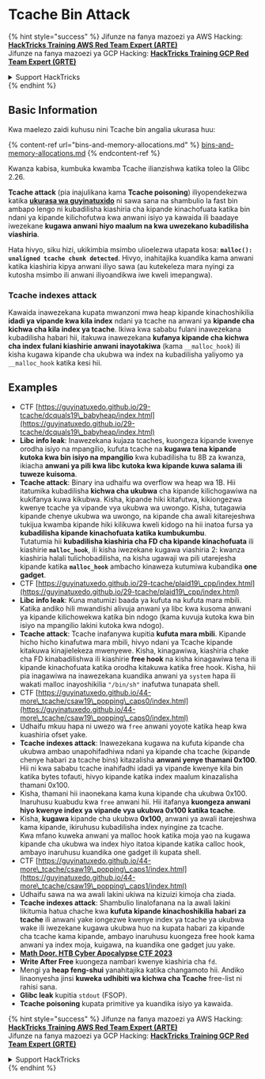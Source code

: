 # Tcache Bin Attack

{% hint style="success" %}
Jifunze na fanya mazoezi ya AWS Hacking:<img src="/.gitbook/assets/arte.png" alt="" data-size="line">[**HackTricks Training AWS Red Team Expert (ARTE)**](https://training.hacktricks.xyz/courses/arte)<img src="/.gitbook/assets/arte.png" alt="" data-size="line">\
Jifunze na fanya mazoezi ya GCP Hacking: <img src="/.gitbook/assets/grte.png" alt="" data-size="line">[**HackTricks Training GCP Red Team Expert (GRTE)**<img src="/.gitbook/assets/grte.png" alt="" data-size="line">](https://training.hacktricks.xyz/courses/grte)

<details>

<summary>Support HackTricks</summary>

* Angalia [**mpango wa usajili**](https://github.com/sponsors/carlospolop)!
* **Jiunge na** 💬 [**kikundi cha Discord**](https://discord.gg/hRep4RUj7f) au [**kikundi cha telegram**](https://t.me/peass) au **tufuatilie** kwenye **Twitter** 🐦 [**@hacktricks\_live**](https://twitter.com/hacktricks\_live)**.**
* **Shiriki mbinu za hacking kwa kuwasilisha PRs kwa** [**HackTricks**](https://github.com/carlospolop/hacktricks) na [**HackTricks Cloud**](https://github.com/carlospolop/hacktricks-cloud) github repos.

</details>
{% endhint %}

## Basic Information

Kwa maelezo zaidi kuhusu nini Tcache bin angalia ukurasa huu:

{% content-ref url="bins-and-memory-allocations.md" %}
[bins-and-memory-allocations.md](bins-and-memory-allocations.md)
{% endcontent-ref %}

Kwanza kabisa, kumbuka kwamba Tcache ilianzishwa katika toleo la Glibc 2.26.

**Tcache attack** (pia inajulikana kama **Tcache poisoning**) iliyopendekezwa katika [**ukurasa wa guyinatuxido**](https://guyinatuxedo.github.io/29-tcache/tcache\_explanation/index.html) ni sawa sana na shambulio la fast bin ambapo lengo ni kubadilisha kiashiria cha kipande kinachofuata katika bin ndani ya kipande kilichofutwa kwa anwani isiyo ya kawaida ili baadaye iwezekane **kugawa anwani hiyo maalum na kwa uwezekano kubadilisha viashiria**.

Hata hivyo, siku hizi, ukikimbia msimbo ulioelezwa utapata kosa: **`malloc(): unaligned tcache chunk detected`**. Hivyo, inahitajika kuandika kama anwani katika kiashiria kipya anwani iliyo sawa (au kutekeleza mara nyingi za kutosha msimbo ili anwani iliyoandikwa iwe kweli imepangwa).

### Tcache indexes attack

Kawaida inawezekana kupata mwanzoni mwa heap kipande kinachoshikilia **idadi ya vipande kwa kila index** ndani ya tcache na anwani ya **kipande cha kichwa cha kila index ya tcache**. Ikiwa kwa sababu fulani inawezekana kubadilisha habari hii, itakuwa inawezekana **kufanya kipande cha kichwa cha index fulani kiashirie anwani inayotakiwa** (kama `__malloc_hook`) ili kisha kugawa kipande cha ukubwa wa index na kubadilisha yaliyomo ya `__malloc_hook` katika kesi hii.

## Examples

* CTF [https://guyinatuxedo.github.io/29-tcache/dcquals19\_babyheap/index.html](https://guyinatuxedo.github.io/29-tcache/dcquals19\_babyheap/index.html)
* **Libc info leak**: Inawezekana kujaza tcaches, kuongeza kipande kwenye orodha isiyo na mpangilio, kufuta tcache na **kugawa tena kipande kutoka kwa bin isiyo na mpangilio** kwa kubadilisha tu 8B za kwanza, ikiacha **anwani ya pili kwa libc kutoka kwa kipande kuwa salama ili tuweze kuisoma**.
* **Tcache attack**: Binary ina udhaifu wa overflow wa heap wa 1B. Hii itatumika kubadilisha **kichwa cha ukubwa** cha kipande kilichogawiwa na kukifanya kuwa kikubwa. Kisha, kipande hiki kitafutwa, kikiongezwa kwenye tcache ya vipande vya ukubwa wa uwongo. Kisha, tutagawia kipande chenye ukubwa wa uwongo, na kipande cha awali kitarejeshwa tukijua kwamba kipande hiki kilikuwa kweli kidogo na hii inatoa fursa ya **kubadilisha kipande kinachofuata katika kumbukumbu**.\
Tutatumia hii **kubadilisha kiashiria cha FD cha kipande kinachofuata** ili kiashirie **`malloc_hook`**, ili kisha iwezekane kugawa viashiria 2: kwanza kiashiria halali tulichobadilisha, na kisha ugawaji wa pili utarejesha kipande katika **`malloc_hook`** ambacho kinaweza kutumiwa kubandika **one gadget**.
* CTF [https://guyinatuxedo.github.io/29-tcache/plaid19\_cpp/index.html](https://guyinatuxedo.github.io/29-tcache/plaid19\_cpp/index.html)
* **Libc info leak**: Kuna matumizi baada ya kufuta na kufuta mara mbili. Katika andiko hili mwandishi alivuja anwani ya libc kwa kusoma anwani ya kipande kilichowekwa katika bin ndogo (kama kuvuja kutoka kwa bin isiyo na mpangilio lakini kutoka kwa ndogo).
* **Tcache attack**: Tcache inafanywa kupitia **kufuta mara mbili**. Kipande hicho hicho kinafutwa mara mbili, hivyo ndani ya Tcache kipande kitakuwa kinajielekeza mwenyewe. Kisha, kinagawiwa, kiashiria chake cha FD kinabadilishwa ili kiashirie **free hook** na kisha kinagawiwa tena ili kipande kinachofuata katika orodha kitakuwa katika free hook. Kisha, hii pia inagawiwa na inawezekana kuandika anwani ya `system` hapa ili wakati malloc inayoshikilia `"/bin/sh"` inafutwa tunapata shell.
* CTF [https://guyinatuxedo.github.io/44-more\_tcache/csaw19\_popping\_caps0/index.html](https://guyinatuxedo.github.io/44-more\_tcache/csaw19\_popping\_caps0/index.html)
* Udhaifu mkuu hapa ni uwezo wa `free` anwani yoyote katika heap kwa kuashiria ofset yake.
* **Tcache indexes attack**: Inawezekana kugawa na kufuta kipande cha ukubwa ambao unapohifadhiwa ndani ya kipande cha tcache (kipande chenye habari za tcache bins) kitazalisha **anwani yenye thamani 0x100**. Hii ni kwa sababu tcache inahifadhi idadi ya vipande kwenye kila bin katika bytes tofauti, hivyo kipande katika index maalum kinazalisha thamani 0x100.
* Kisha, thamani hii inaonekana kama kuna kipande cha ukubwa 0x100. Inaruhusu kuabudu kwa `free` anwani hii. Hii itafanya **kuongeza anwani hiyo kwenye index ya vipande vya ukubwa 0x100 katika tcache**.
* Kisha, **kugawa** kipande cha ukubwa **0x100**, anwani ya awali itarejeshwa kama kipande, ikiruhusu kubadilisha index nyingine za tcache.\
Kwa mfano kuweka anwani ya malloc hook katika moja yao na kugawa kipande cha ukubwa wa index hiyo itatoa kipande katika calloc hook, ambayo inaruhusu kuandika one gadget ili kupata shell.
* CTF [https://guyinatuxedo.github.io/44-more\_tcache/csaw19\_popping\_caps1/index.html](https://guyinatuxedo.github.io/44-more\_tcache/csaw19\_popping\_caps1/index.html)
* Udhaifu sawa na wa awali lakini ukiwa na kizuizi kimoja cha ziada.
* **Tcache indexes attack**: Shambulio linalofanana na la awali lakini likitumia hatua chache kwa **kufuta kipande kinachoshikilia habari za tcache** ili anwani yake iongezwe kwenye index ya tcache ya ukubwa wake ili iwezekane kugawa ukubwa huo na kupata habari za kipande cha tcache kama kipande, ambayo inaruhusu kuongeza free hook kama anwani ya index moja, kuigawa, na kuandika one gadget juu yake.
* [**Math Door. HTB Cyber Apocalypse CTF 2023**](https://7rocky.github.io/en/ctf/other/htb-cyber-apocalypse/math-door/)
* **Write After Free** kuongeza nambari kwenye kiashiria cha `fd`.
* Mengi ya **heap feng-shui** yanahitajika katika changamoto hii. Andiko linaonyesha jinsi **kuweka udhibiti wa kichwa cha Tcache** free-list ni rahisi sana.
* **Glibc leak** kupitia `stdout` (FSOP).
* **Tcache poisoning** kupata primitive ya kuandika isiyo ya kawaida.

{% hint style="success" %}
Jifunze na fanya mazoezi ya AWS Hacking:<img src="/.gitbook/assets/arte.png" alt="" data-size="line">[**HackTricks Training AWS Red Team Expert (ARTE)**](https://training.hacktricks.xyz/courses/arte)<img src="/.gitbook/assets/arte.png" alt="" data-size="line">\
Jifunze na fanya mazoezi ya GCP Hacking: <img src="/.gitbook/assets/grte.png" alt="" data-size="line">[**HackTricks Training GCP Red Team Expert (GRTE)**<img src="/.gitbook/assets/grte.png" alt="" data-size="line">](https://training.hacktricks.xyz/courses/grte)

<details>

<summary>Support HackTricks</summary>

* Angalia [**mpango wa usajili**](https://github.com/sponsors/carlospolop)!
* **Jiunge na** 💬 [**kikundi cha Discord**](https://discord.gg/hRep4RUj7f) au [**kikundi cha telegram**](https://t.me/peass) au **tufuatilie** kwenye **Twitter** 🐦 [**@hacktricks\_live**](https://twitter.com/hacktricks\_live)**.**
* **Shiriki mbinu za hacking kwa kuwasilisha PRs kwa** [**HackTricks**](https://github.com/carlospolop/hacktricks) na [**HackTricks Cloud**](https://github.com/carlospolop/hacktricks-cloud) github repos.

</details>
{% endhint %}
